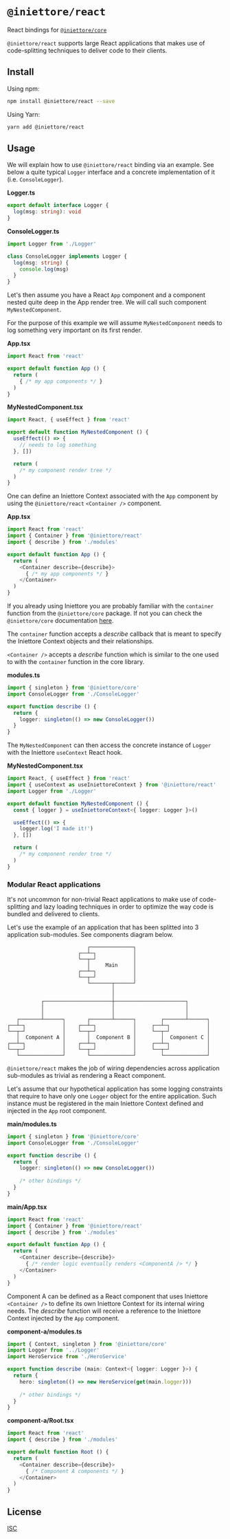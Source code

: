 # `@iniettore/react`

React bindings for [`@iniettore/core`]('../core/README.md)

`@iniettore/react` supports large React applications that makes use of code-splitting techniques to deliver code to their clients.

## Install

Using npm:

```bash
npm install @iniettore/react --save
```

Using Yarn:

```bash
yarn add @iniettore/react
```
## Usage

We will explain how to use `@iniettore/react` binding via an example. See below a quite typical `Logger` interface and a concrete implementation of it (i.e. `ConsoleLogger`).

**Logger.ts**
```typescript
export default interface Logger {
  log(msg: string): void
}
```
**ConsoleLogger.ts**
```typescript
import Logger from './Logger'

class ConsoleLogger implements Logger {
  log(msg: string) {
    console.log(msg)
  }
}
```

Let's then assume you have a React `App` component and a component nested quite deep in the App render tree. We will call such component `MyNestedComponent`.

For the purpose of this example we will assume `MyNestedComponent` needs to log something very important on its first render.

**App.tsx**
```typescript
import React from 'react'

export default function App () {
  return (
    { /* my app components */ }
  )
}
```
**MyNestedComponent.tsx**
```typescript
import React, { useEffect } from 'react'

export default function MyNestedComponent () {
  useEffect(() => {
    // needs to log something
  }, [])

  return (
    /* my component render tree */  
  )
}
```

One can define an Iniettore Context associated with the `App` component by using the `@iniettore/react` `<Container />` component.

**App.tsx**
```typescript
import React from 'react'
import { Container } from '@iniettore/react'
import { describe } from './modules'

export default function App () {
  return (
    <Container describe={describe}>
      { /* my app components */ }
    </Container>
  )
}
```

If you already using Iniettore you are probably familiar with the `container` function from the `@iniettore/core` package. If not you can check the `@iniettore/core` documentation [here](../core/README.md).

The `container` function accepts a _describe_ callback that is meant to specify the Iniettore Context objects and their relationships.

`<Container />` accepts a _describe_ function which is similar to the one used to with the `container` function in the core library.


**modules.ts**
```typescript
import { singleton } from '@iniettore/core'
import ConsoleLogger from './ConsoleLogger'

export function describe () {
  return {
    logger: singleton(() => new ConsoleLogger())
  }
}
```

The `MyNestedComponent` can then access the concrete instance of `Logger` with the Iniettore `useContext` React hook.

**MyNestedComponent.tsx**
```typescript
import React, { useEffect } from 'react'
import { useContext as useIniettoreContext } from '@iniettore/react'
import Logger from './Logger'

export default function MyNestedComponent () {
  const { logger } = useIniettoreContext<{ logger: Logger }>()

  useEffect(() => {
    logger.log('I made it!')
  }, [])

  return (
    /* my component render tree */  
  )
}
```

### Modular React applications

It's not uncommon for non-trivial React applications to make use of code-splitting and lazy loading techniques in order to optimize the way code is bundled and delivered to clients.

Let's use the example of an application that has been splitted into 3 application sub-modules. See components diagram below.



```ascii
                          ┌──────────────┐
                       ┌──┴─┐            │
                       └──┬─┘            │
                          │     Main     │
                       ┌──┴─┐            │
                       └──┬─┘            │
                          └───────┬──────┘
                                  │
                                  │
           ┌──────────────────────┼───────────────────────┐
           │                      │                       │
           │                      │                       │
   ┌───────┴──────┐       ┌───────┴──────┐        ┌───────┴──────┐
┌──┴─┐            │    ┌──┴─┐            │     ┌──┴─┐            │
└──┬─┘            │    └──┬─┘            │     └──┬─┘            │
   │  Component A │       │  Component B │        │  Component C │
┌──┴─┐            │    ┌──┴─┐            │     ┌──┴─┐            │
└──┬─┘            │    └──┬─┘            │     └──┬─┘            │
   └──────────────┘       └──────────────┘        └──────────────┘
```

`@iniettore/react` makes the job of wiring dependencies across application sub-modules as trivial as rendering a React component.

Let's assume that our hypothetical application has some logging constraints that require to have only one `Logger` object for the entire application. Such instance must be registered in the main Iniettore Context defined and injected in the `App` root component.

**main/modules.ts**
```typescript
import { singleton } from '@iniettore/core'
import ConsoleLogger from './ConsoleLogger'

export function describe () {
  return {
    logger: singleton(() => new ConsoleLogger())
  
    /* other bindings */
  }
}
```

**main/App.tsx**
```typescript
import React from 'react'
import { Container } from '@iniettore/react'
import { describe } from './modules'

export default function App () {
  return (
    <Container describe={describe}>
      { /* render logic eventually renders <ComponentA /> */ }
    </Container>
  )
}
```

Component A can be defined as a React component that uses Iniettore `<Container />` to define its own Iniettore Context for its internal wiring needs. The _describe_ function will receive a reference to the Iniettore Context injected by the `App` component.

**component-a/modules.ts**
```typescript
import { Context, singleton } from '@iniettore/core'
import Logger from '../Logger'
import HeroService from './HeroService'

export function describe (main: Context<{ logger: Logger }>) {
  return {
    hero: singleton(() => new HeroService(get(main.logger)))
  
    /* other bindings */
  }
}
```

**component-a/Root.tsx**
```typescript
import React from 'react'
import { describe } from './modules'

export default function Root () {
  return (
    <Container describe={describe}>
      { /* Component A components */ }
    </Container>  
  )
}
```
## License

[ISC](LICENSE)
